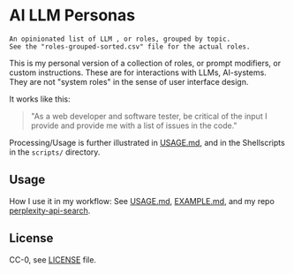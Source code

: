# AI LLM Personas

```text
An opinionated list of LLM , or roles, grouped by topic. 
See the "roles-grouped-sorted.csv" file for the actual roles.
```

This is my personal version of a collection of roles, or prompt modifiers, or custom instructions. These are for interactions with LLMs, AI-systems.  
They are not "system roles" in the sense of user interface design.

It works like this:

> "As a web developer and software tester, be critical of the input I provide and provide me with a list of issues in the code."

Processing/Usage is further illustrated in [USAGE.md](./USAGE.md), and in the Shellscripts in the `scripts/` directory.

## Usage

How I use it in my workflow: See [USAGE.md](USAGE.md#my-personal-usage), [EXAMPLE.md](./EXAMPLE.md), and my repo [perplexity-api-search](https://github.com/knbknb/perplexity-api-search).

## License

CC-0, see [LICENSE](./LICENSE) file.
